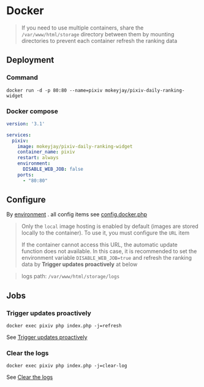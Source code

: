 # Docker
> If you need to use multiple containers, share the `/var/www/html/storage` directory between them by mounting directories to prevent each container refresh the ranking data

## Deployment
### Command
```shell
docker run -d -p 80:80 --name=pixiv mokeyjay/pixiv-daily-ranking-widget
```

### Docker compose
```yaml
version: '3.1'

services:
  pixiv:
    image: mokeyjay/pixiv-daily-ranking-widget
    container_name: pixiv
    restart: always
    environment:
      DISABLE_WEB_JOB: false
    ports:
      - "80:80"
```

## Configure
By [environment](https://docs.docker.com/compose/compose-file/#environment) . all config items see [config.docker.php](../config.docker.php)

> Only the `local` image hosting is enabled by default (images are stored locally to the container). To use it, you must configure the `URL` item  
> 
> If the container cannot access this URL, the automatic update function does not available. In this case, it is recommended to set the environment variable `DISABLE_WEB_JOB=true` and refresh the ranking data by **Trigger updates proactively** at below

> logs path: `/var/www/html/storage/logs`

## Jobs
### Trigger updates proactively
```shell
docker exec pixiv php index.php -j=refresh
```
See [Trigger updates proactively](https://github.com/mokeyjay/Pixiv-daily-ranking-widget/blob/master/doc/deploy.en.md)

### Clear the logs
```shell
docker exec pixiv php index.php -j=clear-log
```
See [Clear the logs](https://github.com/mokeyjay/Pixiv-daily-ranking-widget/blob/master/doc/deploy.en.md)